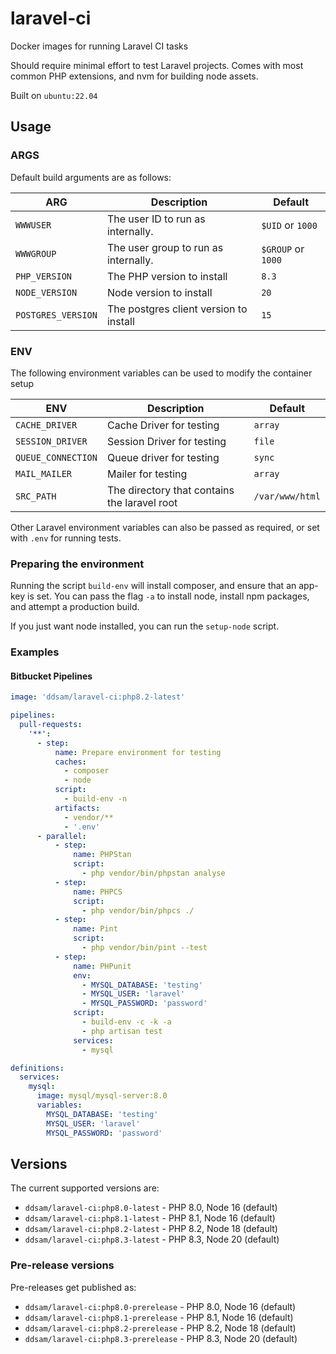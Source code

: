 # laravel-ci

Docker images for running Laravel CI tasks

Should require minimal effort to test Laravel projects. Comes with most common PHP extensions, and nvm for building node
assets.

Built on `ubuntu:22.04`

## Usage

### ARGS

Default build arguments are as follows:

| ARG                | Description                            | Default            |
|--------------------|----------------------------------------|--------------------|
| `WWWUSER`          | The user ID to run as internally.      | `$UID` or `1000`   |
| `WWWGROUP`         | The user group to run as internally.   | `$GROUP` or `1000` |
| `PHP_VERSION`      | The PHP version to install             | `8.3`              |
| `NODE_VERSION`     | Node version to install                | `20`               |
| `POSTGRES_VERSION` | The postgres client version to install | `15`               |

### ENV

The following environment variables can be used to modify the container setup

| ENV                | Description                                  | Default         |
|--------------------|----------------------------------------------|-----------------|
| `CACHE_DRIVER`     | Cache Driver for testing                     | `array`         |
| `SESSION_DRIVER`   | Session Driver for testing                   | `file`          |
| `QUEUE_CONNECTION` | Queue driver for testing                     | `sync`          |
| `MAIL_MAILER`      | Mailer for testing                           | `array`         |
| `SRC_PATH`         | The directory that contains the laravel root | `/var/www/html` |

Other Laravel environment variables can also be passed as required, or set with `.env` for running tests.

### Preparing the environment

Running the script `build-env` will install composer, and ensure that an app-key is set. You can pass the flag `-a` to
install node, install npm packages, and attempt a production build.

If you just want node installed, you can run the `setup-node` script.

### Examples

#### Bitbucket Pipelines

```yaml
image: 'ddsam/laravel-ci:php8.2-latest'

pipelines:
  pull-requests:
    '**':
      - step:
          name: Prepare environment for testing
          caches:
            - composer
            - node
          script:
            - build-env -n
          artifacts:
            - vendor/**
            - '.env'
      - parallel:
          - step:
              name: PHPStan
              script:
                - php vendor/bin/phpstan analyse
          - step:
              name: PHPCS
              script:
                - php vendor/bin/phpcs ./
          - step:
              name: Pint
              script:
                - php vendor/bin/pint --test
          - step:
              name: PHPunit
              env:
                - MYSQL_DATABASE: 'testing'
                - MYSQL_USER: 'laravel'
                - MYSQL_PASSWORD: 'password'
              script:
                - build-env -c -k -a
                - php artisan test
              services:
                - mysql

definitions:
  services:
    mysql:
      image: mysql/mysql-server:8.0
      variables:
        MYSQL_DATABASE: 'testing'
        MYSQL_USER: 'laravel'
        MYSQL_PASSWORD: 'password'
```

## Versions

The current supported versions are:

* `ddsam/laravel-ci:php8.0-latest` - PHP 8.0, Node 16 (default)
* `ddsam/laravel-ci:php8.1-latest` - PHP 8.1, Node 16 (default)
* `ddsam/laravel-ci:php8.2-latest` - PHP 8.2, Node 18 (default)
* `ddsam/laravel-ci:php8.3-latest` - PHP 8.3, Node 20 (default)

### Pre-release versions

Pre-releases get published as:

* `ddsam/laravel-ci:php8.0-prerelease` - PHP 8.0, Node 16 (default)
* `ddsam/laravel-ci:php8.1-prerelease` - PHP 8.1, Node 16 (default)
* `ddsam/laravel-ci:php8.2-prerelease` - PHP 8.2, Node 18 (default)
* `ddsam/laravel-ci:php8.3-prerelease` - PHP 8.3, Node 20 (default)